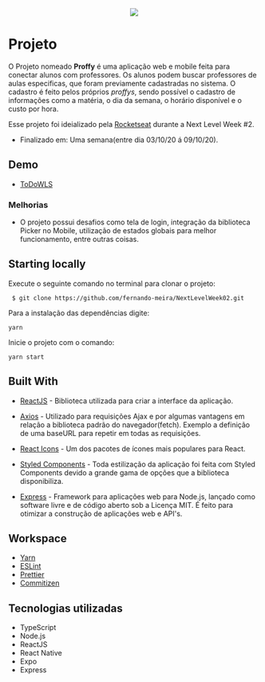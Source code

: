 <div align="center">
  <img src="https://github.com/fernando-meira/todoList-WLS/blob/master/web/src/themes/assets/images/imgReadme.png" >
</div>

# Projeto

O Projeto nomeado **Proffy** é uma aplicação web e mobile feita para conectar alunos com professores. Os alunos podem buscar professores de aulas especificas, que foram previamente cadastradas no sistema. O cadastro é feito pelos próprios _proffys_, sendo possível o cadastro de informações como a matéria, o dia da semana, o horário disponível e o custo por hora.

Esse projeto foi ideializado pela [Rocketseat](https://rocketseat.com.br/) durante a Next Level Week #2.

- Finalizado em: Uma semana(entre dia 03/10/20 á 09/10/20).

## Demo

- [ToDoWLS](https://todowls.netlify.app/)

### Melhorias

- O projeto possui desafios como tela de login, integração da biblioteca Picker no Mobile, utilização de estados globais para melhor funcionamento, entre outras coisas.

## Starting locally

Execute o seguinte comando no terminal para clonar o projeto:

     $ git clone https://github.com/fernando-meira/NextLevelWeek02.git

Para a instalação das dependências digite:

    yarn

Inicie o projeto com o comando:

    yarn start

## Built With

- [ReactJS](https://github.com/facebook/react) - Biblioteca utilizada para criar a interface da aplicação.

- [Axios](https://github.com/axios/axios) - Utilizado para requisições Ajax e por algumas vantagens em relação a biblioteca padrão do navegador(fetch). Exemplo a definição de uma baseURL para repetir em todas as requisições.

- [React Icons](https://github.com/react-icons/react-icons) - Um dos pacotes de ícones mais populares para React.
- [Styled Components](https://styled-components.com/) - Toda estilização da aplicação foi feita com Styled Components devido a grande gama de opções que a biblioteca disponibiliza.
- [Express](https://expressjs.com/pt-br/) - Framework para aplicações web para Node.js, lançado como software livre e de código aberto sob a Licença MIT. É feito para otimizar a construção de aplicações web e API's.

## Workspace

- [Yarn](https://yarnpkg.com/)
- [ESLint](https://eslint.org/)
- [Prettier](https://prettier.io/)
- [Commitizen](https://github.com/commitizen/cz-cli)

## Tecnologias utilizadas

- TypeScript
- Node.js
- ReactJS
- React Native
- Expo
- Express
